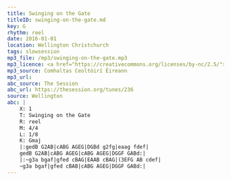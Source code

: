 ```yaml
---
title: Swinging on the Gate
titleID: swinging-on-the-gate.md
key: G
rhythm: reel
date: 2016-01-01
location: Wellington Christchurch
tags: slowsession
mp3_file: /mp3/swinging-on-the-gate.mp3
mp3_licence: <a href="https://creativecommons.org/licenses/by-nc/2.5/">CC-BY-NC-2.5</a>
mp3_source: Comhaltas Ceoltóirí Éireann
mp3_url:
abc_source: The Session
abc_url: https://thesession.org/tunes/236
source: Wellington
abc: |
    X: 1
    T: Swinging on the Gate
    R: reel
    M: 4/4
    L: 1/8
    K: Gmaj
    |:gedB G2AB|cABG AGEG|DGBd g2fg|eaag fdef|
    gedB G2AB|cABG AGEG|cABG AGEG|DGGF GABd:|
    |:~g3a bgaf|gfed cBAG|EAAB cBAG|(3EFG AB cdef|
    ~g3a bgaf|gfed cBAB|cABG AGEG|DGGF GABd:|
---
```

